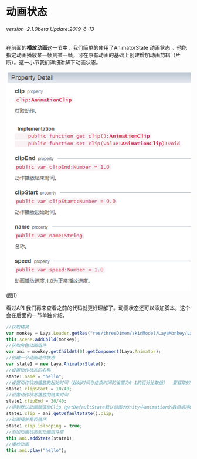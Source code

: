 # 动画状态

###### *version :2.1.0beta   Update:2019-6-13*

​		在前面的**播放动画**这一节中，我们简单的使用了AnimatorState 动画状态 。他能指定动画播放某一帧到某一帧，可在原有动画的基础上创建增加动画剪辑（片断）。这一小节我们详细讲解下动画状态。

![](img/1.png)<br>(图1)

 看过API 我们再来查看之前的代码就更好理解了。动画状态还可以添加脚本，这个会在后面的一节单独介绍。

```typescript
//获取精灵
var monkey = Laya.Loader.getRes("res/threeDimen/skinModel/LayaMonkey/LayaMonkey.lh");
this.scene.addChild(monkey);
//获取角色动画组件
var ani = monkey.getChildAt(0).getComponent(Laya.Animator);
//创建一个动画动作状态
var state1 = new Laya.AnimatorState();
//设置动作状态的名称
state1.name = "hello";
//设置动作状态播放的起始时间（起始时间与结束时间的设置为0-1的百分比数值）  要截取的时间点 / 动画的总时长
state1.clipStart = 10/40;
//设置动作状态播放的结束时间
state1.clipEnd = 20/40;
//得到默认动画赋值给Clip（getDefaultState默认动画为Unity中animation的数组顺序0下标的动画）
state1.clip = ani.getDefaultState().clip;
//动画播放是否循环
state1.clip.islooping = true;
//添加动画状态到动画组件里
this.ani.addState(state1);
//播放动画
this.ani.play("hello");
```

